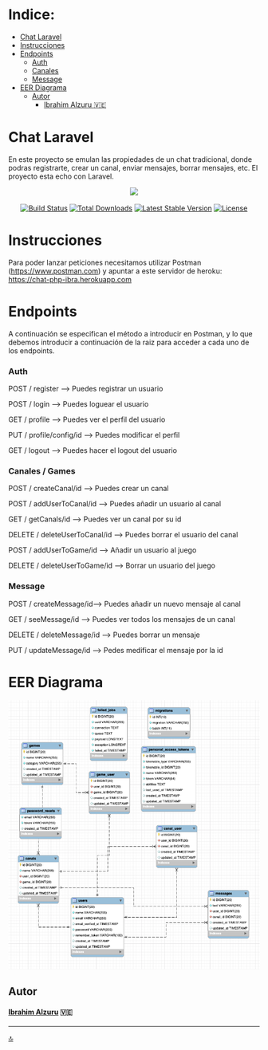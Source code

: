 # Indice:

- [Chat Laravel](#Chat-Laravel)
- [Instrucciones](#instrucciones)
- [Endpoints](#endpoints)
    - [Auth](#auth)
    - [Canales](#canales)
    - [Message](#message)
- [EER Diagrama](#eer-diagrama)
  - [Autor](#autor)
      - [Ibrahim Alzuru :venezuela:](#Ibrahim-Alzuru)



# Chat Laravel

En este proyecto se emulan las propiedades de un chat tradicional, donde podras registrarte, crear un canal, enviar mensajes, borrar mensajes, etc.
El proyecto esta echo con Laravel.

<p align="center"><a href="https://laravel.com" target="_blank"><img src="https://raw.githubusercontent.com/laravel/art/master/logo-lockup/5%20SVG/2%20CMYK/1%20Full%20Color/laravel-logolockup-cmyk-red.svg" width="400"></a></p>

<p align="center">
<a href="https://travis-ci.org/laravel/framework"><img src="https://travis-ci.org/laravel/framework.svg" alt="Build Status"></a>
<a href="https://packagist.org/packages/laravel/framework"><img src="https://img.shields.io/packagist/dt/laravel/framework" alt="Total Downloads"></a>
<a href="https://packagist.org/packages/laravel/framework"><img src="https://img.shields.io/packagist/v/laravel/framework" alt="Latest Stable Version"></a>
<a href="https://packagist.org/packages/laravel/framework"><img src="https://img.shields.io/packagist/l/laravel/framework" alt="License"></a>
</p>

# Instrucciones

Para poder lanzar peticiones necesitamos utilizar Postman (https://www.postman.com) y apuntar a este servidor de heroku: https://chat-php-ibra.herokuapp.com


# Endpoints

A continuación se especifican el método a introducir en Postman, y lo que debemos introducir a continuación de la raiz para acceder a cada uno de los endpoints.

### Auth

POST / register --> Puedes registrar un usuario

POST / login --> Puedes loguear el usuario

GET / profile  --> Puedes ver el perfil del usuario

PUT / profile/config/id --> Puedes modificar el perfil 

GET / logout --> Puedes hacer el logout del usuario


### Canales / Games

POST / createCanal/id    --> Puedes crear un canal

POST / addUserToCanal/id --> Puedes añadir un usuario al canal

GET / getCanals/id  --> Puedes ver un canal por su id

DELETE / deleteUserToCanal/id --> Puedes borrar el usuario del canal

POST / addUserToGame/id --> Añadir un usuario al juego

DELETE / deleteUserToGame/id --> Borrar un usuario del juego

### Message

POST / createMessage/id--> Puedes añadir un nuevo mensaje al canal

GET / seeMessage/id --> Puedes ver todos los mensajes de un canal

DELETE / deleteMessage/id --> Puedes borrar un mensaje

PUT / updateMessage/id --> Pedes medificar el mensaje por la id



# EER Diagrama

![Diagram](img/diagrama.png)

## Autor

#### [Ibrahim Alzuru](https://github.com/ibralzuru) :venezuela:

---------------------

[:top:](#indice)